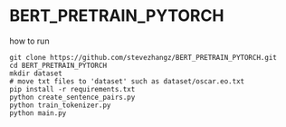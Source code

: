 # BERT_PRETRAIN_PYTORCH

how to run

    git clone https://github.com/stevezhangz/BERT_PRETRAIN_PYTORCH.git
    cd BERT_PRETRAIN_PYTORCH
    mkdir dataset
    # move txt files to 'dataset' such as dataset/oscar.eo.txt
    pip install -r requirements.txt
    python create_sentence_pairs.py
    python train_tokenizer.py
    python main.py
